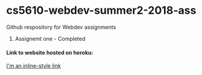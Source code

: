 # cs5610-webdev-summer2-2018-ass
Github respository for Webdev assignments
1. Assignemt one - Completed


#### Link to website hosted on heroku:
[I'm an inline-style link](https://gentle-brook-41354.herokuapp.com)
